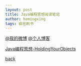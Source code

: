 ```yaml
---
layout: post
title: Java编程思想阅读笔记
author: hemingxing
tags: 疯狂刷书
---
```

[@我的微博](https://weibo.com/yeasonhe)
[@个人博客](https://staroflion.github.io/)

[Java编程思想-HoldingYourObjects](./Java编程思想阅读笔记-HoldingYourObjects.html)

[back](../../../)

[//]: # (These are reference links used in the body of this note and get stripped out when the markdown processor does its job. There is no need to format nicely because it shouldn't be seen. Thanks SO - http://stackoverflow.com/questions/4823468/store-comments-in-markdown-syntax)


   [@我的微博]: <https://weibo.com/yeasonhe>
